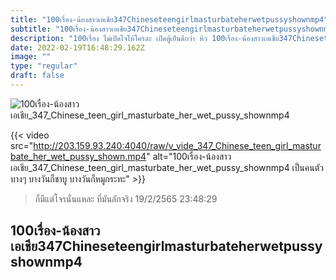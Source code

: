 ```yaml
---
title: "100เรื่อง-น้องสาวเอเชีย347Chineseteengirlmasturbateherwetpussyshownmp4"
subtitle: "100เรื่อง-น้องสาวเอเชีย347Chineseteengirlmasturbateherwetpussyshownmp4 อยากลองขัดใจ แต่หาสก็อตไบร์ทไม่เจอ"
description: "100เรื่อง ไม่เปิดใจให้ใครละ เปิดตู้เย็นดีกว่า หิว 100เรื่อง-น้องสาวเอเชีย347Chineseteengirlmasturbateherwetpussyshownmp4 19/2/2565 23:48:29"
date: 2022-02-19T16:48:29.162Z
image: ""
type: "regular"
draft: false
---
```


![100เรื่อง-น้องสาวเอเชีย_347_Chinese_teen_girl_masturbate_her_wet_pussy_shownmp4](http://203.159.93.240:4040/raw/v_vide_347_Chinese_teen_girl_masturbate_her_wet_pussy_shown.jpg)

{{< video src="http://203.159.93.240:4040/raw/v_vide_347_Chinese_teen_girl_masturbate_her_wet_pussy_shown.mp4" alt="100เรื่อง-น้องสาวเอเชีย_347_Chinese_teen_girl_masturbate_her_wet_pussy_shownmp4 เป็นคนตัวบางๆ บางวันก็ชาบู บางวันก็หมูกระทะ" >}}


> ก็มีแต่โจรนั่นแหละ ที่มันลักจริง 19/2/2565 23:48:29

## 100เรื่อง-น้องสาวเอเชีย347Chineseteengirlmasturbateherwetpussyshownmp4
